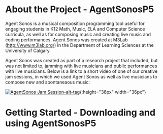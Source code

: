 # About the Project - AgentSonosP5
Agent Sonos is a musical composition programming tool useful for engaging students in K12 Math, Music, ELA and Computer Science curricula, as well as for composing music and creating live music and coding performances. Agent Sonos was created at M3Lab (http://www.m3lab.org/) in the Department of Learning Sciences at the University of Calgary.

Agent Sonos was created as part of a research project that included, but was not limited to, jamming with live musicians and public performances with live musicians. Below is a link to a short video of one of our creative jam sessions, in which we used Agent Sonos as well as live musicians to compose new and spontaneaous music: 

[![AgentSonos Jam Session-alt-tag](http://i.imgur.com/6oT85E1.png)](https://www.youtube.com/watch?v=Xpkpw-VTHs8&feature=youtu.be){:height="36px" width="36px"}

# Getting Started - Downloading and using AgentSonosP5
